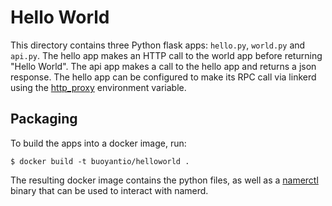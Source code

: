 # Hello World #

This directory contains three Python flask apps: `hello.py`, `world.py` and
`api.py`. The hello app makes an HTTP call to the world app before returning
"Hello World". The api app makes a call to the hello app and returns a json
response. The hello app can be configured to make its RPC call via linkerd using
the [http_proxy]( https://linkerd.io/features/http-proxy/) environment variable.

## Packaging ##

To build the apps into a docker image, run:

```
$ docker build -t buoyantio/helloworld .
```

The resulting docker image contains the python files, as well as a
[namerctl](https://github.com/BuoyantIO/namerctl) binary that can be used to
interact with namerd.
